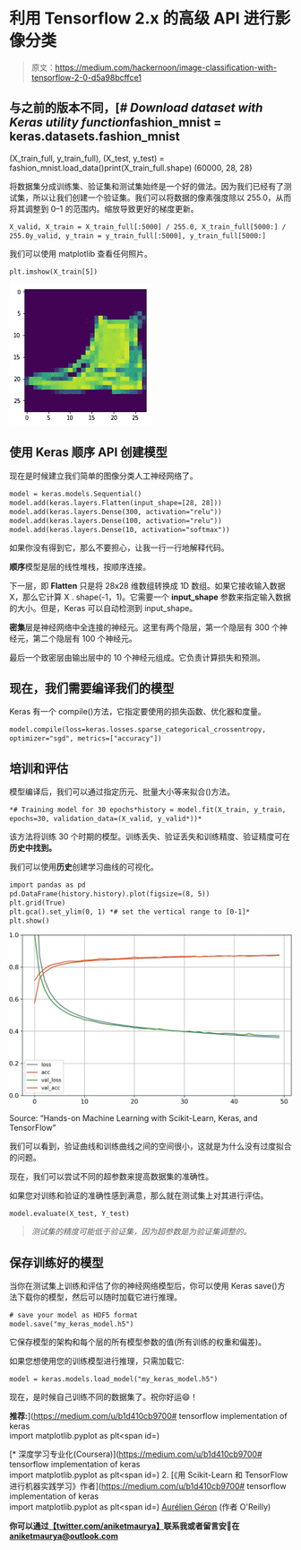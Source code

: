 # 利用 Tensorflow 2.x 的高级 API 进行影像分类

> 原文：<https://medium.com/hackernoon/image-classification-with-tensorflow-2-0-d5a98bcffce1>

## 与之前的版本不同，[*# Download dataset with Keras utility function*fashion_mnist = keras.datasets.fashion_mnist
(X_train_full, y_train_full), (X_test, y_test) = fashion_mnist.load_data()print(X_train_full.shape)
(60000, 28, 28)

将数据集分成训练集、验证集和测试集始终是一个好的做法。因为我们已经有了测试集，所以让我们创建一个验证集。我们可以将数据的像素强度除以 255.0，从而将其调整到 0–1 的范围内。缩放导致更好的梯度更新。

```
X_valid, X_train = X_train_full[:5000] / 255.0, X_train_full[5000:] / 255.0y_valid, y_train = y_train_full[:5000], y_train_full[5000:]
```

我们可以使用 matplotlib 查看任何照片。

```
plt.imshow(X_train[5])
```

![](img/1f01deec51610849ffa91cc3f08b52b3.png)

## 使用 Keras 顺序 API 创建模型

现在是时候建立我们简单的图像分类人工神经网络了。

```
model = keras.models.Sequential()
model.add(keras.layers.Flatten(input_shape=[28, 28]))
model.add(keras.layers.Dense(300, activation="relu"))
model.add(keras.layers.Dense(100, activation="relu"))
model.add(keras.layers.Dense(10, activation="softmax"))
```

如果你没有得到它，那么不要担心，让我一行一行地解释代码。

**顺序**模型是层的线性堆栈，按顺序连接。

下一层，即 **Flatten** 只是将 28x28 维数组转换成 1D 数组。如果它接收输入数据 X，那么它计算 X . shape(-1，1)。它需要一个 **input_shape** 参数来指定输入数据的大小。但是，Keras 可以自动检测到 input_shape。

**密集**层是神经网络中全连接的神经元。这里有两个隐层，第一个隐层有 300 个神经元，第二个隐层有 100 个神经元。

最后一个致密层由输出层中的 10 个神经元组成。它负责计算损失和预测。

## 现在，我们需要编译我们的模型

Keras 有一个 compile()方法，它指定要使用的损失函数、优化器和度量。

```
model.compile(loss=keras.losses.sparse_categorical_crossentropy,
optimizer="sgd", metrics=["accuracy"])
```

## 培训和评估

模型编译后，我们可以通过指定历元、批量大小等来拟合()方法。

```
*# Training model for 30 epochs*history = model.fit(X_train, y_train,
epochs=30, validation_data=(X_valid, y_valid*))*
```

该方法将训练 30 个时期的模型。训练丢失、验证丢失和训练精度、验证精度可在**历史中找到。**

我们可以使用**历史**创建学习曲线的可视化。

```
import pandas as pd
pd.DataFrame(history.history).plot(figsize=(8, 5))
plt.grid(True)
plt.gca().set_ylim(0, 1) *# set the vertical range to [0-1]*
plt.show()
```

![](img/8d3e19874971acdb1bb5b32ee3f4ab01.png)

Source: “Hands-on Machine Learning with Scikit-Learn, Keras, and TensorFlow”

我们可以看到，验证曲线和训练曲线之间的空间很小，这就是为什么没有过度拟合的问题。

现在，我们可以尝试不同的超参数来提高数据集的准确性。

如果您对训练和验证的准确性感到满意，那么就在测试集上对其进行评估。

```
model.evaluate(X_test, Y_test)
```

> *测试集的精度可能低于验证集，因为超参数是为验证集调整的。*

## 保存训练好的模型

当你在测试集上训练和评估了你的神经网络模型后，你可以使用 Keras save()方法下载你的模型，然后可以随时加载它进行推理。

```
# save your model as HDF5 format
model.save("my_keras_model.h5")
```

它保存模型的架构和每个层的所有模型参数的值(所有训练的权重和偏差)。

如果您想使用您的训练模型进行推理，只需加载它:

```
model = keras.models.load_model("my_keras_model.h5")
```

现在，是时候自己训练不同的数据集了。祝你好运😄！

**推荐:**](https://medium.com/u/b1d410cb9700# tensorflow implementation of keras</em><br/>import matplotlib.pyplot as plt</span><span id=) 

[*   深度学习专业化(Coursera)](https://medium.com/u/b1d410cb9700# tensorflow implementation of keras</em><br/>import matplotlib.pyplot as plt</span><span id=)
2.  [《用 Scikit-Learn 和 TensorFlow 进行机器实践学习》作者](https://medium.com/u/b1d410cb9700# tensorflow implementation of keras</em><br/>import matplotlib.pyplot as plt</span><span id=) [Aurélien Géron](https://medium.com/u/c939be75faee?source=post_page-----d5a98bcffce1--------------------------------) (作者 O'Reilly)

**你可以通过**[**【twitter.com/aniketmaurya】**](http://twitter.com/iamaniketmaurya)**联系我或者留言安📧在**[**aniketmaurya@outlook.com**](http://aniketmaurya@outlook.com)
